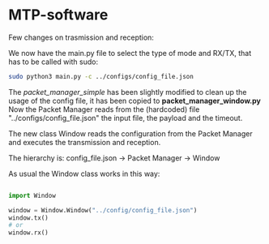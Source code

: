 # MTP-software

Few changes on trasmission and reception:

We now have the main.py file to select the type of mode and RX/TX, that has to be called with sudo:

```bash
sudo python3 main.py -c ../configs/config_file.json
```


The *packet_manager_simple* has been slightly modified to clean up the usage of the config file, it has been copied to **packet_manager_window.py**
Now the Packet Manager reads from the (hardcoded) file "../configs/config_file.json" the input file, the payload and the timeout.


The new class Window reads the configuration from the Packet Manager and executes the transmission and reception.

The hierarchy is: config_file.json -> Packet Manager -> Window

As usual the Window class works in this way:

```python

import Window

window = Window.Window("../config/config_file.json")
window.tx()
# or
window.rx()
```
